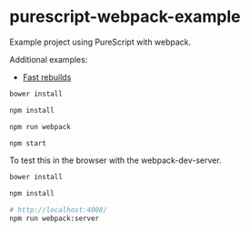 # purescript-webpack-example

Example project using PureScript with webpack.

Additional examples:

 - [Fast rebuilds](https://github.com/ethul/purescript-webpack-example/tree/fast-rebuilds)

```bash
bower install

npm install

npm run webpack

npm start
```

To test this in the browser with the webpack-dev-server.

```bash
bower install

npm install

# http://localhost:4008/
npm run webpack:server
```
